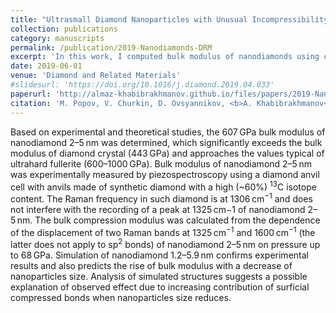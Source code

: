 ```yaml
---
title: "Ultrasmall Diamond Nanoparticles with Unusual Incompressibility"
collection: publications
category: manuscripts
permalink: /publication/2019-Nanodiamonds-DRM
excerpt: 'In this work, I computed bulk modulus of nanodiamonds using classical interatomic potentials. The predicted enhancement of stiffness due to quantum confinement effects is within the experimentally (Raman spectroscopy) measured range.'
date: 2019-06-01
venue: 'Diamond and Related Materials'
#slidesurl: 'https://doi.org/10.1016/j.diamond.2019.04.033'
paperurl: 'http://almaz-khabibrakhmanov.github.io/files/papers/2019-Nanodiamonds-DRM.pdf'
citation: 'M. Popov, V. Churkin, D. Ovsyannikov, <b>A. Khabibrakhmanov</b>, A. Kirichenko, E. Skryleva, Y. Parkhomenko, M. Kuznetsov, S. Nosukhin, P. Sorokin, S. Terentiev, V. Blank, [Ultrasmall Diamond Nanoparticles with Unusual Incompressibility](https://doi.org/10.1016/j.diamond.2019.04.033), <i>Diam. Relat. Mater.</i> <b>96</b>, 52-57 (2019).'
---
```

Based on experimental and theoretical studies, the 607 GPa bulk modulus of nanodiamond 2–5 nm was determined, which significantly exceeds the bulk modulus of diamond crystal (443 GPa) and approaches the values typical of ultrahard fullerite (600–1000 GPa). Bulk modulus of nanodiamond 2–5 nm was experimentally measured by piezospectroscopy using a diamond anvil cell with anvils made of synthetic diamond with a high (~60%) <sup>13</sup>C isotope content. The Raman frequency in such diamond is at 1306 cm<sup>−1</sup> and does not interfere with the recording of a peak at 1325 cm−1 of nanodiamond 2–5 nm. The bulk compression modulus was calculated from the dependence of the displacement of two Raman bands at 1325 cm<sup>−1</sup> and 1600 cm<sup>−1</sup> (the latter does not apply to sp<sup>2</sup> bonds) of nanodiamond 2–5 nm on pressure up to 68 GPa. Simulation of nanodiamond 1.2–5.9 nm confirms experimental results and also predicts the rise of bulk modulus with a decrease of nanoparticles size. Analysis of simulated structures suggests a possible explanation of observed effect due to increasing contribution of surficial compressed bonds when nanoparticles size reduces.
